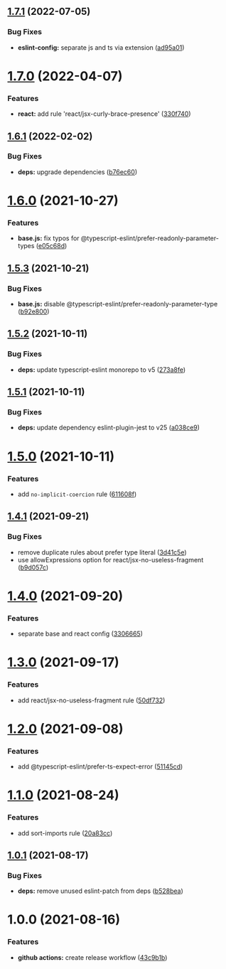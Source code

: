 ## [1.7.1](https://github.com/jubilee-works/eslint-config-timetree/compare/v1.7.0...v1.7.1) (2022-07-05)


### Bug Fixes

* **eslint-config:** separate js and ts via extension ([ad95a01](https://github.com/jubilee-works/eslint-config-timetree/commit/ad95a01f5cf62d7ac8d6dbce2ca97759d74bcdae))

# [1.7.0](https://github.com/jubilee-works/eslint-config-timetree/compare/v1.6.1...v1.7.0) (2022-04-07)


### Features

* **react:** add rule 'react/jsx-curly-brace-presence' ([330f740](https://github.com/jubilee-works/eslint-config-timetree/commit/330f740f6a2f9ea1a05122e6d12b8249ab00545c))

## [1.6.1](https://github.com/jubilee-works/eslint-config-timetree/compare/v1.6.0...v1.6.1) (2022-02-02)


### Bug Fixes

* **deps:** upgrade dependencies ([b76ec60](https://github.com/jubilee-works/eslint-config-timetree/commit/b76ec60fc6e05ba6ccf64e3549991d3700a10430))

# [1.6.0](https://github.com/jubilee-works/eslint-config-timetree/compare/v1.5.3...v1.6.0) (2021-10-27)


### Features

* **base.js:** fix typos for @typescript-eslint/prefer-readonly-parameter-types ([e05c68d](https://github.com/jubilee-works/eslint-config-timetree/commit/e05c68d47cefa3bfaf92af7fefb60f1ab1dd3649))

## [1.5.3](https://github.com/jubilee-works/eslint-config-timetree/compare/v1.5.2...v1.5.3) (2021-10-21)


### Bug Fixes

* **base.js:** disable @typescript-eslint/prefer-readonly-parameter-type ([b92e800](https://github.com/jubilee-works/eslint-config-timetree/commit/b92e800f94b8daa17357f808fbc3cc1e8cac9236))

## [1.5.2](https://github.com/jubilee-works/eslint-config-timetree/compare/v1.5.1...v1.5.2) (2021-10-11)


### Bug Fixes

* **deps:** update typescript-eslint monorepo to v5 ([273a8fe](https://github.com/jubilee-works/eslint-config-timetree/commit/273a8feb56ccc84c3d4eeb3aada170caeccf9cfd))

## [1.5.1](https://github.com/jubilee-works/eslint-config-timetree/compare/v1.5.0...v1.5.1) (2021-10-11)


### Bug Fixes

* **deps:** update dependency eslint-plugin-jest to v25 ([a038ce9](https://github.com/jubilee-works/eslint-config-timetree/commit/a038ce9e3ae7c46b4d93d1862ea36c623e5e0448))

# [1.5.0](https://github.com/jubilee-works/eslint-config-timetree/compare/v1.4.1...v1.5.0) (2021-10-11)


### Features

* add `no-implicit-coercion` rule ([611608f](https://github.com/jubilee-works/eslint-config-timetree/commit/611608fca8993f8db0f730f997a305e3c5dc6de2))

## [1.4.1](https://github.com/jubilee-works/eslint-config-timetree/compare/v1.4.0...v1.4.1) (2021-09-21)


### Bug Fixes

* remove duplicate rules about prefer type literal ([3d41c5e](https://github.com/jubilee-works/eslint-config-timetree/commit/3d41c5ea21fc020d42a216891e1122afa368b9f4))
* use allowExpressions option for react/jsx-no-useless-fragment ([b9d057c](https://github.com/jubilee-works/eslint-config-timetree/commit/b9d057c9277400995158fbcb0cb3be06c8d512f8))

# [1.4.0](https://github.com/jubilee-works/eslint-config-timetree/compare/v1.3.0...v1.4.0) (2021-09-20)


### Features

* separate base and react config ([3306665](https://github.com/jubilee-works/eslint-config-timetree/commit/3306665ce496c49c033be731e30361597af69d49))

# [1.3.0](https://github.com/jubilee-works/eslint-config-timetree/compare/v1.2.0...v1.3.0) (2021-09-17)


### Features

* add react/jsx-no-useless-fragment rule ([50df732](https://github.com/jubilee-works/eslint-config-timetree/commit/50df732f01316c79d944ca791e3031b01fef8831))

# [1.2.0](https://github.com/jubilee-works/eslint-config-timetree/compare/v1.1.0...v1.2.0) (2021-09-08)


### Features

* add @typescript-eslint/prefer-ts-expect-error ([51145cd](https://github.com/jubilee-works/eslint-config-timetree/commit/51145cd8a38b574720a41597bc822b4745dc2096))

# [1.1.0](https://github.com/jubilee-works/eslint-config-timetree/compare/v1.0.1...v1.1.0) (2021-08-24)


### Features

* add sort-imports rule ([20a83cc](https://github.com/jubilee-works/eslint-config-timetree/commit/20a83ccf18f67e46d36758384ff3a1628dc9d4cc))

## [1.0.1](https://github.com/jubilee-works/eslint-config-timetree/compare/v1.0.0...v1.0.1) (2021-08-17)


### Bug Fixes

* **deps:** remove unused eslint-patch from deps ([b528bea](https://github.com/jubilee-works/eslint-config-timetree/commit/b528bea6629e8b647a4ac7ce81d9ce5385088850))

# 1.0.0 (2021-08-16)


### Features

* **github actions:** create release workflow ([43c9b1b](https://github.com/jubilee-works/eslint-config-timetree/commit/43c9b1ba465165eaa97ad06289a3a99e69bc1095))
